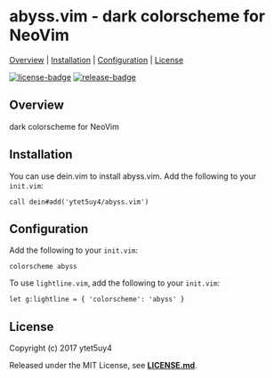 # abyss.vim - dark colorscheme for NeoVim

[Overview](#overview) |
[Installation](#installation) |
[Configuration](#configuration) |
[License](#license)

[![license-badge]][license-link]
[![release-badge]][release-link]

## Overview

dark colorscheme for NeoVim

## Installation

You can use dein.vim to install abyss.vim.
Add the following to your `init.vim`:

```vim
call dein#add('ytet5uy4/abyss.vim')
```

## Configuration

Add the following to your `init.vim`:

```vim
colorscheme abyss
```

To use `lightline.vim`, add the following to your `init.vim`:

```vim
let g:lightline = { 'colorscheme': 'abyss' }
```

## License

Copyright (c) 2017 ytet5uy4

Released under the MIT License, see **[LICENSE.md][license-link]**.

[release-badge]: https://img.shields.io/github/release/ytet5uy4/abyss.vim.svg?style=flat-square
[license-badge]: https://img.shields.io/github/license/ytet5uy4/abyss.vim.svg?style=flat-square

[release-link]: //github.com/ytet5uy4/abyss.vim/releases/latest
[license-link]: LICENSE.md
